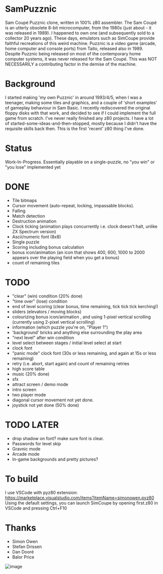 # SamPuzznic
Sam Coupé Puzznic clone, written in 100% z80 assembler.
The Sam Coupé is an utterly obsolete 8-bit microcomputer, from the 1980s (just about - it was released in 1989).  I happened to own one (and subsequently sold to a collector 20 years ago).
These days, emulators such as SimCoupe provide faithful recreations of this weird machine.
Puzznic is a video game (arcade, home computer and console ports) from Taito, released also in 1989.
Despite Puzznic being released on most of the contemporary home computer systems, it was never released for the Sam Coupé.
This was NOT NECESSARILY a contributing factor in the demise of the machine.


# Background
I started making 'my own Puzznic' in around 1993/4/5, when I was a teenager, making some tiles and graphics,
and a couple of 'short examples' of gameplay behaviour in Sam Basic.
I recently rediscovered the original floppy disks with that work, and decided to see
if I could implement the full game from scratch.
I've never really finished any z80 projects.  I have a lot of started-some-ideas-and-then-stopped,
mostly because I didn't have the requisite skills back then. This is the first 'recent' z80 thing
I've done.

# Status
Work-In-Progress.  Essentially playable on a single-puzzle, no "you win" or "you lose" implemented yet

# DONE
* Tile bitmaps
* Cursor movement (auto-repeat, locking, impassable blocks).
* Falling
* Match detection
* Destruction animation
* Clock ticking (animation plays concurrently i.e. clock doesn't halt, unlike ZX Spectrum version)
* Ascii/numeric font (8x8)
* Single puzzle
* Scoring including bonus calculation
* bonus icon/animation  (an icon that shows 400, 600, 1000 to 2000 appears over the playing field when you get a bonus)
* count of remaining tiles

# TODO
*  "clear" (win) condition (20% done)
*  "time over" (lose) condition
*  end of level scoring (clear bonus, time remaining, tick tick tick kerching!)
*  sliders (elevators / moving blocks)
*  colourizing bonus icon/animation , and using 1-pixel vertical scrolling (currently using 2-pixel vertical scrolling)
*  information (which puzzle you're on, "Player 1")
*  'background' bricks and anything else surrounding the play area
*  "next level" after win condition
*  level select between stages / initial level select at start
*  clock font
*  "panic mode" clock font (30s or less remaining, and again at 15s or less remaining)
*  retry (i.e. abort, start again) and count of remaining retries
*  high score table
*  music (20% done)
*  sfx
*  attract screen / demo mode
*  intro screen
*  two player mode
*  diagonal cursor movement not yet done.
*  joystick not yet done (50% done)

# TODO LATER
*  drop shadow on font? make sure font is clear.
*  Passwords for level skip
*  Gravnic mode
*  Arcade mode
*  In-game backgrounds and pretty pictures?

# To build
I use VSCode with pyz80 extension: https://marketplace.visualstudio.com/items?itemName=simonowen.pyz80
Using the default settings, you can launch SimCoupe by opening first.z80 in VSCode and pressing Ctrl+F10 

# Thanks
* Simon Owen
* Stefan Drissen
* Dan Dooré
* Balor Price


![image](https://user-images.githubusercontent.com/4968348/111889957-046d9400-89dd-11eb-9832-1b20eb7a1590.png)

